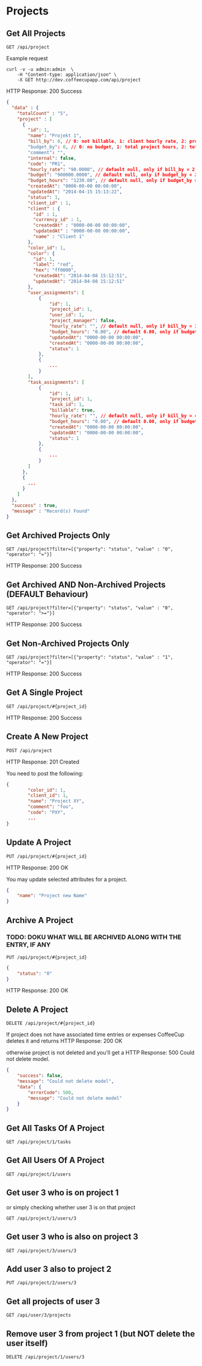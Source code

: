 # Projects

## Get All Projects

`GET /api/project`

Example request

```shell
curl -v -u admin:admin  \
	-H "Content-type: application/json" \
	-X GET http://dev.coffeecupapp.com/api/project
```

HTTP Response: 200 Success

```json
{
  "data" : {
    "totalCount" : "5",
    "project" : [
      {
        "id": 1,
        "name": "Projekt 1",
        "bill_by": 0, // 0: not billable, 1: client hourly rate, 2: project hourly rate, 3: user hourly rate, 4: task hourly rate
        "budget_by": 0, // 0: no budget, 1: total project hours, 2: total project amount, 3: budget per user, 4: budget per task 
        "comment": "",
        "internal": false,
        "code": "PR1",
        "hourly_rate": "90.0000", // default null, only if bill_by = 2
        "budget": "900000.0000", // default null, only if budget_by = 2
        "budget_hours": "1230.00", // default null, only if budget_by = 1
        "createdAt": "0000-00-00 00:00:00",
        "updatedAt": "2014-04-15 15:13:22",
        "status": 1,
        "client_id" : 1,
        "client" : {
          "id" : 1,
          "currency_id" : 1,
          "createdAt" : "0000-00-00 00:00:00",
          "updatedAt" : "0000-00-00 00:00:00",
          "name" : "Client 1"
        },
        "color_id": 1,
        "color": {
          "id": 1,
          "label": "red",
          "hex": "ff0000",
          "createdAt": "2014-04-08 15:12:51",
          "updatedAt": "2014-04-08 15:12:51"
        },
        "user_assignments": [
            {
                "id": 1,
                "project_id": 1,
                "user_id": 1,
                "project_manager": false,
                "hourly_rate": "", // default null, only if bill_by = 3
                "budget_hours": "0.00", // default 0.00, only if budget_by = 3
                "updatedAt": "0000-00-00 00:00:00",
                "createdAt": "0000-00-00 00:00:00",
                "status": 1
            },
            {
                ...
            }
        ],
        "task_assignments": [
            {
                "id": 1,
                "project_id": 1,
                "task_id": 1,
                "billable": true,
                "hourly_rate": "", // default null, only if bill_by = 4
                "budget_hours": "0.00", // default 0.00, only if budget_by = 4
                "createdAt": "0000-00-00 00:00:00",
                "updatedAt": "0000-00-00 00:00:00",
                "status": 1
            },
            {
                ...
            }
        ]
      },
      {
        ...
      }
    ]
  },
  "success" : true,
  "message" : "Record(s) Found"
}
```

## Get Archived Projects Only

`GET /api/project?filter=[{"property": "status", "value" : "0", "operator": "="}]`

HTTP Response: 200 Success

## Get Archived AND Non-Archived Projects (DEFAULT Behaviour)

`GET /api/project?filter=[{"property": "status", "value" : "0", "operator": ">="}]`

HTTP Response: 200 Success

## Get Non-Archived Projects Only

`GET /api/project?filter=[{"property": "status", "value" : "1", "operator": "="}]`

HTTP Response: 200 Success

## Get A Single Project

`GET /api/project/#{project_id}`

HTTP Response: 200 Success


## Create A New Project

`POST /api/project`

HTTP Response: 201 Created

You need to post the following:

```json
{
        "color_id": 1,
        "client_id": 1,
        "name": "Project XY",
        "comment": "foo",
        "code": "PXY",
        ...
}
```

## Update A Project

`PUT /api/project/#{project_id}`

HTTP Response: 200 OK

You may update selected attributes for a project.

```json
{
    "name": "Project new Name"
}
```

## Archive A Project

### TODO: DOKU WHAT WILL BE ARCHIVED ALONG WITH THE ENTRY, IF ANY

`PUT /api/project/#{project_id}`

```json
{
    "status": "0"
}
```
HTTP Response: 200 OK

## Delete A Project

`DELETE /api/project/#{project_id}`

If project does not have associated time entries or expenses CoffeeCup deletes it and returns
HTTP Response: 200 OK

otherwise project is not deleted and you'll get a HTTP Response: 500 Could not delete model.

```json
{
    "success": false,
    "message": "Could not delete model",
    "data": {
        "errorCode": 500,
        "message": "Could not delete model"
    }
}
```


## Get All Tasks Of A Project

`GET /api/project/1/tasks`

## Get All Users Of A Project

`GET /api/project/1/users`

## Get user 3 who is on project 1
or simply checking whether user 3 is on that project

`GET /api/project/1/users/3`

## Get user 3 who is also on project 3

`GET /api/project/3/users/3`

## Add user 3 also to project 2

`PUT /api/project/2/users/3`

## Get all projects of user 3

`GET /api/user/3/projects`

## Remove user 3 from project 1 (but NOT delete the user itself)

`DELETE /api/project/1/users/3`

